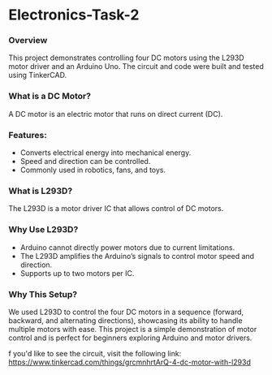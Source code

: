 # Electronics-Task-2
### Overview
This project demonstrates controlling four DC motors using the L293D motor driver and an Arduino Uno. The circuit and code were built and tested using TinkerCAD.

### What is a DC Motor?
A DC motor is an electric motor that runs on direct current (DC).

### Features:
- Converts electrical energy into mechanical energy.
- Speed and direction can be controlled.
- Commonly used in robotics, fans, and toys.
  
### What is L293D?
The L293D is a motor driver IC that allows control of DC motors.

### Why Use L293D?
- Arduino cannot directly power motors due to current limitations.
- The L293D amplifies the Arduino’s signals to control motor speed and direction.
- Supports up to two motors per IC.

### Why This Setup?
We used L293D to control the four DC motors in a sequence (forward, backward, and alternating directions), showcasing its ability to handle multiple motors with ease.
This project is a simple demonstration of motor control and is perfect for beginners exploring Arduino and motor drivers.

f you'd like to see the circuit, visit the following link: https://www.tinkercad.com/things/grcmnhrtArQ-4-dc-motor-with-l293d
